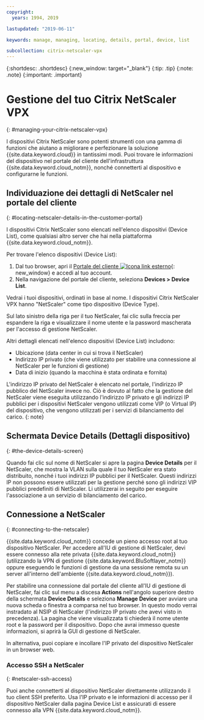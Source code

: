 ```yaml
---
copyright:
  years: 1994, 2019

lastupdated: "2019-06-11"

keywords: manage, managing, locating, details, portal, device, list

subcollection: citrix-netscaler-vpx
---
```


{:shortdesc: .shortdesc}
{:new_window: target="_blank"}
{:tip: .tip}
{:note: .note}
{:important: .important}

# Gestione del tuo Citrix NetScaler VPX
{: #managing-your-citrix-netscaler-vpx}

I dispositivi Citrix NetScaler sono potenti strumenti con una gamma di funzioni che aiutano a migliorare e perfezionare la soluzione {{site.data.keyword.cloud}} in tantissimi modi. Puoi trovare le informazioni del dispositivo nel portale del cliente dell'infrastruttura {{site.data.keyword.cloud_notm}}, nonché connetterti al dispositivo e configurarne le funzioni.  

## Individuazione dei dettagli di NetScaler nel portale del cliente
{: #locating-netscaler-details-in-the-customer-portal}

I dispositivi Citrix NetScaler sono elencati nell'elenco dispositivi (Device List), come qualsiasi altro server che hai nella piattaforma {{site.data.keyword.cloud_notm}}.

Per trovare l'elenco dispositivi (Device List):

1. Dal tuo browser, apri il [Portale del cliente ![Icona link esterno](../../icons/launch-glyph.svg "Icona link esterno")](https://control.softlayer.com/){: new_window} e accedi al tuo account.
2. Nella navigazione del portale del cliente, seleziona **Devices > Device List**.

Vedrai i tuoi dispositivi, ordinati in base al nome. I dispositivi Citrix NetScaler VPX hanno "NetScaler" come tipo dispositivo (Device Type).

Sul lato sinistro della riga per il tuo NetScaler, fai clic sulla freccia per espandere la riga e visualizzare il nome utente e la password mascherata per l'accesso di gestione NetScaler.

Altri dettagli elencati nell'elenco dispositivi (Device List) includono:

* Ubicazione (data center in cui si trova il NetScaler)
* Indirizzo IP privato (che viene utilizzato per stabilire una connessione al NetScaler per le funzioni di gestione)
* Data di inizio (quando la macchina è stata ordinata e fornita)

L'indirizzo IP privato del NetScaler è elencato nel portale, l'indirizzo IP pubblico del NetScaler invece no. Ciò è dovuto al fatto che la gestione del NetScaler viene eseguita utilizzando l'indirizzo IP privato e gli indirizzi IP pubblici per i dispositivi NetScaler vengono utilizzati come VIP (o Virtual IP) del dispositivo, che vengono utilizzati per i servizi di bilanciamento del carico.
{: note}

## Schermata Device Details (Dettagli dispositivo)
{: #the-device-details-screen}

Quando fai clic sul nome di NetScaler si apre la pagina **Device Details** per il NetScaler, che mostra la VLAN sulla quale il tuo NetScaler era stato distribuito, nonché i tuoi indirizzi IP pubblici per il NetScaler. Questi indirizzi IP non possono essere utilizzati per la gestione perché sono gli indirizzi VIP pubblici predefiniti di NetScaler. Li utilizzerai in seguito per eseguire l'associazione a un servizio di bilanciamento del carico.

## Connessione a NetScaler
{: #connecting-to-the-netscaler}

{{site.data.keyword.cloud_notm}} concede un pieno accesso root al tuo dispositivo NetScaler. Per accedere all'IU di gestione di NetScaler, devi essere connesso alla rete privata {{site.data.keyword.cloud_notm}} (utilizzando la VPN di gestione {{site.data.keyword.BluSoftlayer_notm}} oppure eseguendo le funzioni di gestione da una sessione remota su un server all'interno dell'ambiente {{site.data.keyword.cloud_notm}}).

Per stabilire una connessione dal portale del cliente all'IU di gestione di NetScaler, fai clic sul menu a discesa **Actions** nell'angolo superiore destro della schermata **Device Details** e seleziona **Manage Device** per avviare una nuova scheda o finestra a comparsa nel tuo browser. In questo modo verrai instradato al NSIP di NetScaler (l'indirizzo IP privato che avevi visto in precedenza). La pagina che viene visualizzata ti chiederà il nome utente root e la password per il dispositivo. Dopo che avrai immesso queste informazioni, si aprirà la GUI di gestione di NetScaler.

In alternativa, puoi copiare e incollare l'IP privato del dispositivo NetScaler in un browser web.

### Accesso SSH a NetScaler
{: #netscaler-ssh-access}

Puoi anche connetterti al dispositivo NetScaler direttamente utilizzando il tuo client SSH preferito. Usa l'IP privato e le informazioni di accesso per il dispositivo NetScaler dalla pagina Device List e assicurati di essere connesso alla VPN {{site.data.keyword.cloud_notm}}.
